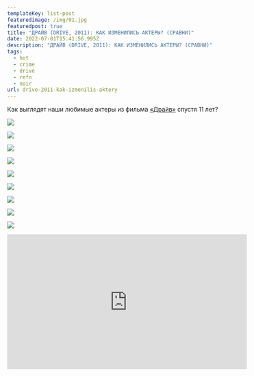 ```yaml
---
templateKey: list-post
featuredimage: /img/01.jpg
featuredpost: true
title: "ДРАЙВ (DRIVE, 2011): КАК ИЗМЕНИЛИСЬ АКТЕРЫ? (СРАВНИ)"
date: 2022-07-01T15:41:56.995Z
description: "ДРАЙВ (DRIVE, 2011): КАК ИЗМЕНИЛИСЬ АКТЕРЫ? (СРАВНИ)"
tags:
  - hot
  - crime
  - drive
  - refn
  - noir
url: drive-2011-kak-izmenilis-aktery
---
```

Как выглядят наши любимые актеры из фильма [«Драйв»](https://youtu.be/ihFF_JzxXVE) спустя 11 лет?

![](/img/drive-cast-then-and-now-2011-vs-2021-.mp4.00_00_05_13.still001.jpg)

![](/img/drive-cast-then-and-now-2011-vs-2021-.mp4.00_00_12_23.still002.jpg)

![](/img/drive-cast-then-and-now-2011-vs-2021-.mp4.00_00_19_13.still003.jpg)

![](/img/drive-cast-then-and-now-2011-vs-2021-.mp4.00_00_26_11.still004.jpg)

![](/img/drive-cast-then-and-now-2011-vs-2021-.mp4.00_00_33_11.still005.jpg)

![](/img/drive-cast-then-and-now-2011-vs-2021-.mp4.00_00_40_10.still006.jpg)

![](/img/drive-cast-then-and-now-2011-vs-2021-.mp4.00_00_47_11.still007.jpg)

![](/img/drive-cast-then-and-now-2011-vs-2021-.mp4.00_00_54_11.still008.jpg)

![](/img/drive-cast-then-and-now-2011-vs-2021-.mp4.00_01_01_14.still009.jpg)

<div class="video-container"><iframe width="560" height="315" src="https://www.youtube.com/embed/Rn1AfdcmNSg" title="YouTube video player" frameborder="0" allow="accelerometer; autoplay; clipboard-write; encrypted-media; gyroscope; picture-in-picture" allowfullscreen></iframe></div>